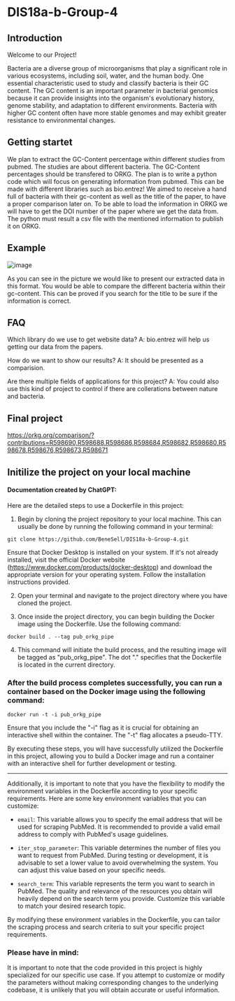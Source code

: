 # DIS18a-b-Group-4

## Introduction

Welcome to our Project! 

Bacteria are a diverse group of microorganisms that play a significant role in various ecosystems, including soil, water, and the human body. One essential characteristic used to study and classify bacteria is their GC content. The GC content is an important parameter in bacterial genomics because it can provide insights into the organism's evolutionary history, genome stability, and adaptation to different environments. Bacteria with higher GC content often have more stable genomes and may exhibit greater resistance to environmental changes.

## Getting startet

We plan to extract the GC-Content percentage within different studies from pubmed. The studies are about different bacteria. The GC-Content percentages should be transfered to ORKG.
The plan is to write a python code which will focus on generating information from pubmed. This can be made with different libraries such as bio.entrez! We aimed to receive a hand full of bacteria with their gc-content as well as the title of the paper, to have a proper comparison later on. To be able to load the information in ORKG we will have to get the DOI number of the paper where we get the data from.
The python must result a csv file with the mentioned information to publish it on ORKG.

## Example

![image](https://github.com/BeneSell/DIS18a-b-Group-4/assets/92676445/d2cef00e-ab03-427f-b218-8e1839badba4)

As you can see in the picture we would like to present our extracted data in this format. You would be able to compare the different bacteria within their gc-content. This can be proved if you search for the title to be sure if the information is correct.

## FAQ

Which library do we use to get website data? A: bio.entrez will help us getting our data from the papers.

How do we want to show our results? A: It should be presented as a comparision.

Are there multiple fields of applications for this project? A: You could also use this kind of project to control if there are collerations between nature and bacteria.

## Final project

https://orkg.org/comparison/?contributions=R598690,R598688,R598686,R598684,R598682,R598680,R598678,R598676,R598673,R598671

## Initilize the project on your local machine

#### Documentation created by ChatGPT:

Here are the detailed steps to use a Dockerfile in this project:

1. Begin by cloning the project repository to your local machine. This can usually be done by running the following command in your terminal:


`git clone https://github.com/BeneSell/DIS18a-b-Group-4.git`

Ensure that Docker Desktop is installed on your system. If it's not already installed, visit the official Docker website (https://www.docker.com/products/docker-desktop) and download the appropriate version for your operating system. Follow the installation instructions provided.

2. Open your terminal and navigate to the project directory where you have cloned the project.

3. Once inside the project directory, you can begin building the Docker image using the Dockerfile. Use the following command:

`docker build . --tag pub_orkg_pipe`

4. This command will initiate the build process, and the resulting image will be tagged as "pub_orkg_pipe". The dot "." specifies that the Dockerfile is located in the current directory.


### After the build process completes successfully, you can run a container based on the Docker image using the following command:


`docker run -t -i pub_orkg_pipe`

Ensure that you include the "-i" flag as it is crucial for obtaining an interactive shell within the container. The "-t" flag allocates a pseudo-TTY.

By executing these steps, you will have successfully utilized the Dockerfile in this project, allowing you to build a Docker image and run a container with an interactive shell for further development or testing.


---

Additionally, it is important to note that you have the flexibility to modify the environment variables in the Dockerfile according to your specific requirements. Here are some key environment variables that you can customize:

- `email`: This variable allows you to specify the email address that will be used for scraping PubMed. It is recommended to provide a valid email address to comply with PubMed's usage guidelines.

- `iter_stop_parameter`: This variable determines the number of files you want to request from PubMed. During testing or development, it is advisable to set a lower value to avoid overwhelming the system. You can adjust this value based on your specific needs.

- `search_term`: This variable represents the term you want to search in PubMed. The quality and relevance of the resources you obtain will heavily depend on the search term you provide. Customize this variable to match your desired research topic.

By modifying these environment variables in the Dockerfile, you can tailor the scraping process and search criteria to suit your specific project requirements.


### Please have in mind:

It is important to note that the code provided in this project is highly specialized for our specific use case. If you attempt to customize or modify the parameters without making corresponding changes to the underlying codebase, it is unlikely that you will obtain accurate or useful information.





